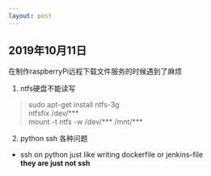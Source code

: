 ```yaml
---
layout: post
---
```

## 2019年10月11日  
在制作raspberryPi远程下载文件服务的时候遇到了麻烦  

1. ntfs硬盘不能读写  
> sudo apt-get install ntfs-3g  
> ntfsfix /dev/***  
> mount -t ntfs -w /dev/*** /mnt/***  

2. python ssh 各种问题  
* ssh on python just like writing dockerfile or jenkins-file  
**they are just not ssh**
